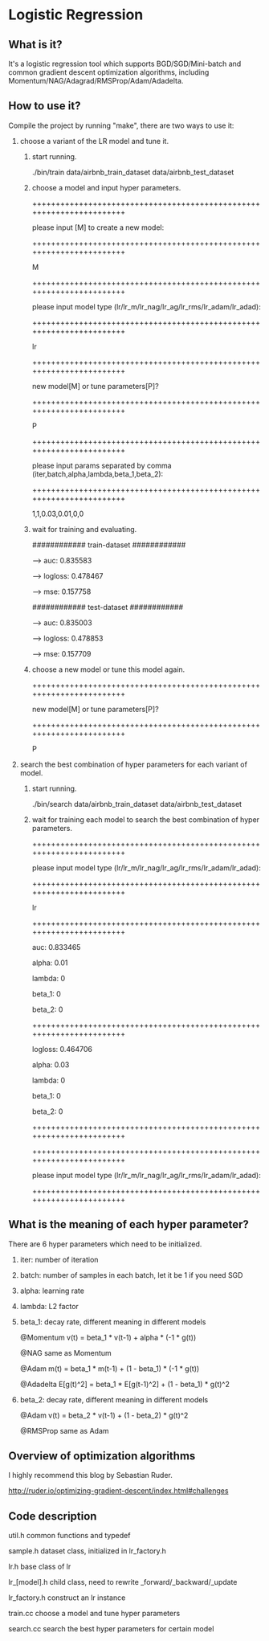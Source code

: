 # Logistic Regression

What is it?
----------------------------------------------------------------------
It's a logistic regression tool which supports BGD/SGD/Mini-batch and common gradient descent
optimization algorithms, including Momentum/NAG/Adagrad/RMSProp/Adam/Adadelta.


How to use it?
----------------------------------------------------------------------
Compile the project by running "make", there are two ways to use it:

1.  choose a variant of the LR model and tune it.

    1)  start running.

        ./bin/train data/airbnb_train_dataset data/airbnb_test_dataset

    2)  choose a model and input hyper parameters.

        +++++++++++++++++++++++++++++++++++++++++++++++++++++++++++++++++++++

        please input [M] to create a new model:

        +++++++++++++++++++++++++++++++++++++++++++++++++++++++++++++++++++++

        M

        +++++++++++++++++++++++++++++++++++++++++++++++++++++++++++++++++++++

        please input model type (lr/lr_m/lr_nag/lr_ag/lr_rms/lr_adam/lr_adad):

        +++++++++++++++++++++++++++++++++++++++++++++++++++++++++++++++++++++

        lr

        +++++++++++++++++++++++++++++++++++++++++++++++++++++++++++++++++++++

        new model[M] or tune parameters[P]?

        +++++++++++++++++++++++++++++++++++++++++++++++++++++++++++++++++++++

        P

        +++++++++++++++++++++++++++++++++++++++++++++++++++++++++++++++++++++

        please input params separated by comma (iter,batch,alpha,lambda,beta_1,beta_2):

        +++++++++++++++++++++++++++++++++++++++++++++++++++++++++++++++++++++

        1,1,0.03,0.01,0,0

    3)  wait for training and evaluating.

        ############ train-dataset ############

          --> auc: 0.835583

          --> logloss: 0.478467

          --> mse: 0.157758

        ############ test-dataset ############

          --> auc: 0.835003

          --> logloss: 0.478853

          --> mse: 0.157709

    4)  choose a new model or tune this model again.

        +++++++++++++++++++++++++++++++++++++++++++++++++++++++++++++++++++++

        new model[M] or tune parameters[P]?

        +++++++++++++++++++++++++++++++++++++++++++++++++++++++++++++++++++++

        P

2.  search the best combination of hyper parameters for each variant of model.

    1)  start running.

        ./bin/search data/airbnb_train_dataset data/airbnb_test_dataset

    2)  wait for training each model to search the best combination of hyper parameters.

        +++++++++++++++++++++++++++++++++++++++++++++++++++++++++++++++++++++

        please input model type (lr/lr_m/lr_nag/lr_ag/lr_rms/lr_adam/lr_adad):

        +++++++++++++++++++++++++++++++++++++++++++++++++++++++++++++++++++++

        lr

        +++++++++++++++++++++++++++++++++++++++++++++++++++++++++++++++++++++

        auc: 0.833465

        alpha: 0.01

        lambda: 0

        beta_1: 0

        beta_2: 0

        +++++++++++++++++++++++++++++++++++++++++++++++++++++++++++++++++++++

        logloss: 0.464706

        alpha: 0.03

        lambda: 0

        beta_1: 0

        beta_2: 0

        +++++++++++++++++++++++++++++++++++++++++++++++++++++++++++++++++++++

        +++++++++++++++++++++++++++++++++++++++++++++++++++++++++++++++++++++

        please input model type (lr/lr_m/lr_nag/lr_ag/lr_rms/lr_adam/lr_adad):

        +++++++++++++++++++++++++++++++++++++++++++++++++++++++++++++++++++++


What is the meaning of each hyper parameter?
----------------------------------------------------------------------
There are 6 hyper parameters which need to be initialized.

1.  iter:     number of iteration

2.  batch:    number of samples in each batch, let it be 1 if you need SGD

3.  alpha:    learning rate

4.  lambda:   L2 factor

5.  beta_1:   decay rate, different meaning in different models

    @Momentum   v(t) = beta_1 * v(t-1) + alpha * (-1 * g(t))

    @NAG        same as Momentum

    @Adam       m(t) = beta_1 * m(t-1) + (1 - beta_1) * (-1 * g(t))

    @Adadelta   E[g(t)^2] = beta_1 * E[g(t-1)^2] + (1 - beta_1) * g(t)^2

6.  beta_2:   decay rate, different meaning in different models

    @Adam       v(t) = beta_2 * v(t-1) + (1 - beta_2) * g(t)^2

    @RMSProp    same as Adam


Overview of optimization algorithms
----------------------------------------------------------------------
I highly recommend this blog by Sebastian Ruder.

http://ruder.io/optimizing-gradient-descent/index.html#challenges


Code description
----------------------------------------------------------------------
util.h          common functions and typedef

sample.h        dataset class, initialized in lr_factory.h

lr.h            base class of lr

lr_[model].h    child class, need to rewrite _forward/_backward/_update

lr_factory.h    construct an lr instance

train.cc        choose a model and tune hyper parameters

search.cc       search the best hyper parameters for certain model
